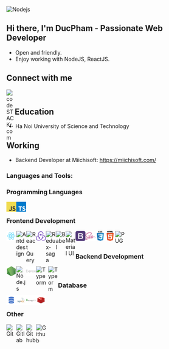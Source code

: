 ![Nodejs](https://res.cloudinary.com/phamtienduc-amela/image/upload/v1626633895/1455b5c8-4887-43a8-8214-de77543414c9_w0fnq4.jpg)
## Hi there, I'm DucPham  - Passionate Web Developer

- Open and friendly.
- Enjoy working with NodeJS, ReactJS.

## Connect with me
[<img align="left" alt="codeSTACKr.com" width="22px" src="https://cdn.jsdelivr.net/npm/simple-icons@v3/icons/facebook.svg" />][facebook]

<br />

## Education
- Ha Noi University of Science and Technology

## Working
- Backend Developer at Miichisoft: https://miichisoft.com/
<!-- - Fullstack Developer at Amela Technology: https://amela.vn/
- Frontend Developer at BKsoftware: https://www.facebook.com/BkSoftwareVN/ -->

### Languages and Tools:

### Programming Languages
<img align="left" alt="JavaScript" width="26px" src="https://raw.githubusercontent.com/github/explore/80688e429a7d4ef2fca1e82350fe8e3517d3494d/topics/javascript/javascript.png" />
<img align="left" alt="TypeScript" width="26px" src="https://raw.githubusercontent.com/github/explore/80688e429a7d4ef2fca1e82350fe8e3517d3494d/topics/typescript/typescript.png" />

<br />

### Frontend Development
<img align="left" alt="React" width="26px" src="https://raw.githubusercontent.com/github/explore/80688e429a7d4ef2fca1e82350fe8e3517d3494d/topics/react/react.png" />
<img align="left" alt="Antd design" width="26px" src="https://camo.githubusercontent.com/363242675617648bfbedd1610f89ac28df0f9e1bac8749d83109fafdf8524fff/68747470733a2f2f67772e616c697061796f626a656374732e636f6d2f7a6f732f726d73706f7274616c2f4b4470677667754d704766716148506a6963524b2e737667" />
<img align="left" alt="React Query" width="26px" src="https://react-query.tanstack.com/_next/static/images/emblem-light-628080660fddb35787ff6c77e97ca43e.svg" />
<img align="left" alt="Redux" width="26px" src="https://raw.githubusercontent.com/devicons/devicon/master/icons/redux/redux-original.svg" />
<img align="left" alt="Redux-saga" width="26px" src="https://avatars.githubusercontent.com/u/24776643?s=200&v=4" />
<img align="left" alt="Babel" width="26px" src="https://www.vectorlogo.zone/logos/babeljs/babeljs-icon.svg" />

<img align="left" alt="Material UI" width="26px" src="https://raw.githubusercontent.com/gilbarbara/logos/f4c8e8b933aa80ce83b6d6d387e016bf4cb4e376/logos/material-ui.svg" />
<img align="left" alt="Bootstrap" width="26px" src="https://raw.githubusercontent.com/github/explore/80688e429a7d4ef2fca1e82350fe8e3517d3494d/topics/bootstrap/bootstrap.png" />
<img align="left" alt="Sass" width="26px" src="https://raw.githubusercontent.com/github/explore/80688e429a7d4ef2fca1e82350fe8e3517d3494d/topics/sass/sass.png" />
<img align="left" alt="CSS" width="26px" src="https://raw.githubusercontent.com/github/explore/80688e429a7d4ef2fca1e82350fe8e3517d3494d/topics/css/css.png" />
<img align="left" alt="HTML" width="26px" src="https://raw.githubusercontent.com/github/explore/80688e429a7d4ef2fca1e82350fe8e3517d3494d/topics/html/html.png" />
<img align="left" alt="PUG" width="26px" src="https://cdn.worldvectorlogo.com/logos/pug.svg" />

<br />
<br />

### Backend Development
<img align="left" alt="Node.js" width="26px" src="https://raw.githubusercontent.com/github/explore/80688e429a7d4ef2fca1e82350fe8e3517d3494d/topics/nodejs/nodejs.png" />
<img align="left" alt="Node.js" width="26px" src="https://res.cloudinary.com/phamtienduc-amela/image/upload/v1635412504/logo-small.ede75a6b_qyjz09.svg" />
<img align="left" alt="ExpressJS" width="26px" src="https://raw.githubusercontent.com/github/explore/80688e429a7d4ef2fca1e82350fe8e3517d3494d/topics/express/express.png" />
<img align="left" alt="Typeorm" width="32px" src="https://avatars.githubusercontent.com/u/20165699?s=200&v=4" />
<img align="left" alt="Typeorm" width="26px" src="https://www.npmjs.com/npm-avatar/eyJhbGciOiJIUzI1NiIsInR5cCI6IkpXVCJ9.eyJhdmF0YXJVUkwiOiJodHRwczovL3MuZ3JhdmF0YXIuY29tL2F2YXRhci9jMzZlN2UwZDU1NTRjNGFiMmQ2NWU2YzdjYWY2OGRiMz9zaXplPTQ5NiZkZWZhdWx0PXJldHJvIn0.NZneeXgg4mTLRmpNfmyqDyTmGP5kKz3__cRfC1TCiEA" />

<br />

### Database
<img align="left" alt="SQL" width="26px" src="https://raw.githubusercontent.com/github/explore/80688e429a7d4ef2fca1e82350fe8e3517d3494d/topics/sql/sql.png" />
<img align="left" alt="MySQL" width="26px" src="https://raw.githubusercontent.com/github/explore/80688e429a7d4ef2fca1e82350fe8e3517d3494d/topics/mysql/mysql.png" />
<img align="left" alt="MongoDB" width="26px" src="https://raw.githubusercontent.com/github/explore/80688e429a7d4ef2fca1e82350fe8e3517d3494d/topics/mongodb/mongodb.png" />
<img align="left" alt="Redis" width="26px" src="https://raw.githubusercontent.com/github/explore/80688e429a7d4ef2fca1e82350fe8e3517d3494d/topics/redis/redis.png" />

<br />

### Other
<img align="left" alt="Git" width="26px" src="https://www.vectorlogo.zone/logos/git-scm/git-scm-icon.svg" />
<img align="left" alt="Gitlab" width="26px" src="https://cdn.iconscout.com/icon/free/png-512/gitlab-282507.png" />
<img align="left" alt="Github" width="26px" src="https://github.githubassets.com/images/modules/logos_page/GitHub-Mark.png" />
<img align="left" alt="Github" width="28px" src="https://image.flaticon.com/icons/png/512/518/518713.png" />

<br />

[facebook]: https://www.facebook.com/duc.pt172483